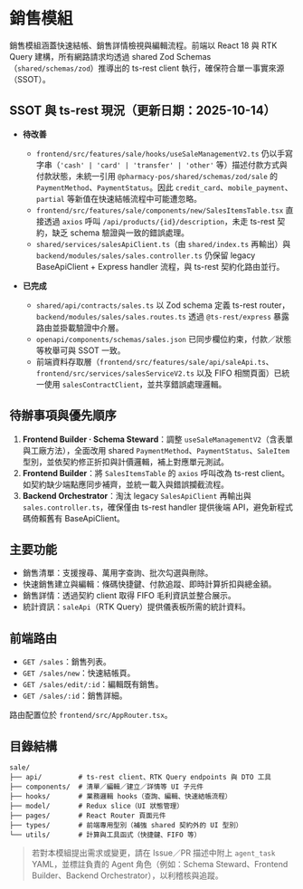 # 銷售模組

銷售模組涵蓋快速結帳、銷售詳情檢視與編輯流程。前端以 React 18 與 RTK Query 建構，所有網路請求均透過 shared Zod Schemas（`shared/schemas/zod`）推導出的 ts-rest client 執行，確保符合單一事實來源（SSOT）。

## SSOT 與 ts-rest 現況（更新日期：2025-10-14）

- **待改善**
  - `frontend/src/features/sale/hooks/useSaleManagementV2.ts` 仍以手寫字串（`'cash' | 'card' | 'transfer' | 'other'` 等）描述付款方式與付款狀態，未統一引用 `@pharmacy-pos/shared/schemas/zod/sale` 的 `PaymentMethod`、`PaymentStatus`。因此 `credit_card`、`mobile_payment`、`partial` 等新值在快速結帳流程中可能遭忽略。
  - `frontend/src/features/sale/components/new/SalesItemsTable.tsx` 直接透過 `axios` 呼叫 `/api/products/{id}/description`，未走 ts-rest 契約，缺乏 schema 驗證與一致的錯誤處理。
  - `shared/services/salesApiClient.ts`（由 `shared/index.ts` 再輸出）與 `backend/modules/sales/sales.controller.ts` 仍保留 legacy BaseApiClient + Express handler 流程，與 ts-rest 契約化路由並行。

- **已完成**
  - `shared/api/contracts/sales.ts` 以 Zod schema 定義 ts-rest router，`backend/modules/sales/sales.routes.ts` 透過 `@ts-rest/express` 暴露路由並掛載驗證中介層。
  - `openapi/components/schemas/sales.json` 已同步欄位約束，付款／狀態等枚舉可與 SSOT 一致。
  - 前端資料存取層（`frontend/src/features/sale/api/saleApi.ts`、`frontend/src/services/salesServiceV2.ts` 以及 FIFO 相關頁面）已統一使用 `salesContractClient`，並共享錯誤處理邏輯。

## 待辦事項與優先順序

1. **Frontend Builder · Schema Steward**：調整 `useSaleManagementV2`（含表單與工廠方法），全面改用 shared `PaymentMethod`、`PaymentStatus`、`SaleItem` 型別，並依契約修正折扣與計價邏輯，補上對應單元測試。
2. **Frontend Builder**：將 `SalesItemsTable` 的 `axios` 呼叫改為 ts-rest client。如契約缺少端點應同步補齊，並統一載入與錯誤攔截流程。
3. **Backend Orchestrator**：淘汰 legacy `SalesApiClient` 再輸出與 `sales.controller.ts`，確保僅由 ts-rest handler 提供後端 API，避免新程式碼倚賴舊有 BaseApiClient。

## 主要功能

- 銷售清單：支援搜尋、萬用字查詢、批次勾選與刪除。
- 快速銷售建立與編輯：條碼快捷鍵、付款追蹤、即時計算折扣與總金額。
- 銷售詳情：透過契約 client 取得 FIFO 毛利資訊並整合展示。
- 統計資訊：`saleApi`（RTK Query）提供儀表板所需的統計資料。

## 前端路由

- `GET /sales`：銷售列表。
- `GET /sales/new`：快速結帳頁。
- `GET /sales/edit/:id`：編輯既有銷售。
- `GET /sales/:id`：銷售詳細。

路由配置位於 `frontend/src/AppRouter.tsx`。

## 目錄結構

```text
sale/
├── api/         # ts-rest client、RTK Query endpoints 與 DTO 工具
├── components/  # 清單／編輯／建立／詳情等 UI 子元件
├── hooks/       # 業務邏輯 hooks（查詢、編輯、快速結帳流程）
├── model/       # Redux slice（UI 狀態管理）
├── pages/       # React Router 頁面元件
├── types/       # 前端專用型別（補強 shared 契約外的 UI 型別）
└── utils/       # 計算與工具函式（快捷鍵、FIFO 等）
```

> 若對本模組提出需求或變更，請在 Issue／PR 描述中附上 `agent_task` YAML，並標註負責的 Agent 角色（例如：Schema Steward、Frontend Builder、Backend Orchestrator），以利稽核與追蹤。
